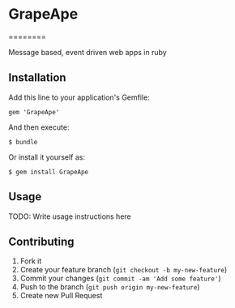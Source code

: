 # GrapeApe
========

Message based, event driven web apps in ruby

## Installation

Add this line to your application's Gemfile:

    gem 'GrapeApe'

And then execute:

    $ bundle

Or install it yourself as:

    $ gem install GrapeApe

## Usage

TODO: Write usage instructions here

## Contributing

1. Fork it
2. Create your feature branch (`git checkout -b my-new-feature`)
3. Commit your changes (`git commit -am 'Add some feature'`)
4. Push to the branch (`git push origin my-new-feature`)
5. Create new Pull Request
